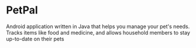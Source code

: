 # PetPal
Android application written in Java that helps you manage your pet's needs. Tracks items like food and medicine, and allows household members to stay up-to-date on their pets
